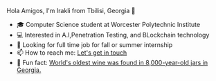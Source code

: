 Hola Amigos, I'm Irakli  from Tbilisi, Georgia   🤘

- 🎓 Computer Science student at Worcester Polytechnic Institute
- 💻 Interested in A.I,Penetration Testing, and BLockchain technology
- 🤔 Looking for full time job for fall or summer internship
- 📫 How to reach me: <a href="mailto:igrigolia@wpi.edu">Let's get in touch</a>
- 🍷 Fun fact: <a href="https://www.nationalgeographic.com/travel/destinations/asia/georgia/sponsor-content-secret-birthplace-of-wine/"> World's oldest wine was found in 8,000-year-old jars in Georgia.</a>
<!--
**Tamaza/Tamaza** is a ✨ _special_ ✨ repository because its `README.md` (this file) appears on your GitHub profile.

Here are some ideas to get you started:


-->
